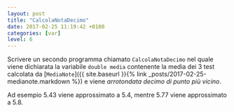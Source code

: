 ```yaml
---
layout: post
title: "CalcolaNotaDecimo"
date: 2017-02-25 11:19:42 +0100
categories: [var]
level: 6
---
```


Scrivere un secondo programma chiamato `CalcolaNotaDecimo` nel quale viene dichiarata la variabile `double media` contenente la media dei 3 test calcolata da [`MediaNote`]({{ site.baseurl }}{% link _posts/2017-02-25-medianote.markdown %}) e viene *arrotondata decimo di punto più vicino*. 

Ad esempio 5.43 viene approssimato a 5.4, mentre 5.77 viene approssimato a 5.8.